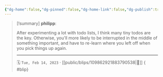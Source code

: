 ```yaml
---
{"dg-home":false,"dg-pinned":false,"dg-home-link":false,"dg-publish":true,"type":"blip","disabled rules":["yaml-title","yaml-title-alias","file-name-heading"],"title":"philipp on mastodon @ 2023-02-14","created-date":"2023-02-14T11:45:50","id":109862921883790540,"updated-date":"2025-05-02T08:50:43","dg-path":"blips/109862921883790538.md","permalink":"/blips/109862921883790538/","dgPassFrontmatter":true}
---
```


> [!summary] **philipp**:
>
> After experimenting  a lot with todo lists, I think many tiny todos are the key. Otherwise, you'll more likely to be interrupted in the middle of something important, and have to re-learn where you left off when you pick things up again.
> - - -
>
> 🗓️ `Tue, Feb 14, 2023` · [[public/blips/109862921883790538\|🔗]]
{ #blip}

